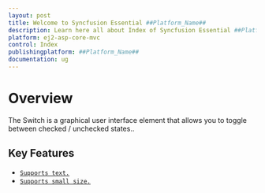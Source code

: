 ```yaml
---
layout: post
title: Welcome to Syncfusion Essential ##Platform_Name##
description: Learn here all about Index of Syncfusion Essential ##Platform_Name## widgets based on HTML5 and jQuery.
platform: ej2-asp-core-mvc
control: Index
publishingplatform: ##Platform_Name##
documentation: ug
---
```


# Overview

The Switch is a graphical user interface element that allows you to toggle between checked / unchecked states..

## Key Features

* [`Supports text.`](./getting-started#set-text-on-switch)
* [`Supports small size.`](./how-to/change-size)